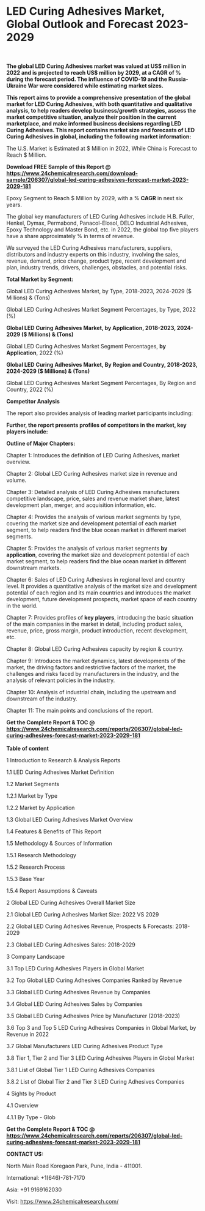 <h1>LED Curing Adhesives Market, Global Outlook and Forecast 2023-2029</h1><br/><p><strong>The global LED Curing Adhesives market was valued at US$ million in 2022 and is projected to reach US$ million by 2029, at a <strong>CAGR</strong> of % during the forecast period. The influence of COVID-19 and the Russia-Ukraine War were considered while estimating market sizes.</strong></p><p><strong>This report aims to provide a comprehensive presentation of the global market for LED Curing Adhesives, with both quantitative and qualitative analysis, to help readers develop business/growth strategies, assess the market competitive situation, analyze their position in the current marketplace, and make informed business decisions regarding LED Curing Adhesives. This report contains market size and forecasts of LED Curing Adhesives in global, including the following market information:</strong></p><p>The U.S. Market is Estimated at $ Million in 2022, While China is Forecast to Reach $ Million.</p><div><b>Download FREE Sample of this Report @ <a href="https://www.24chemicalresearch.com/download-sample/206307/global-led-curing-adhesives-forecast-market-2023-2029-181">https://www.24chemicalresearch.com/download-sample/206307/global-led-curing-adhesives-forecast-market-2023-2029-181</a></b></div><p>Epoxy Segment to Reach $ Million by 2029, with a % <strong>CAGR</strong> in next six years.</p><p>The global key manufacturers of LED Curing Adhesives include H.B. Fuller, Henkel, Dymax, Permabond, Panacol-Elosol, DELO Industrial Adhesives, Epoxy Technology and Master Bond, etc. in 2022, the global top five players have a share approximately % in terms of revenue.</p><p>We surveyed the LED Curing Adhesives manufacturers, suppliers, distributors and industry experts on this industry, involving the sales, revenue, demand, price change, product type, recent development and plan, industry trends, drivers, challenges, obstacles, and potential risks.</p><p><strong>Total Market by Segment:</strong></p><p>Global LED Curing Adhesives Market, by Type, 2018-2023, 2024-2029 ($ Millions) & (Tons)</p><p>Global LED Curing Adhesives Market Segment Percentages, by Type, 2022 (%)</p><p><strong>Global LED Curing Adhesives Market, <strong>by Application</strong>, 2018-2023, 2024-2029 ($ Millions) & (Tons)</strong></p><p>Global LED Curing Adhesives Market Segment Percentages, <strong>by Application</strong>, 2022 (%)</p><p><strong>Global LED Curing Adhesives Market, By Region and Country, 2018-2023, 2024-2029 ($ Millions) & (Tons)</strong></p><p>Global LED Curing Adhesives Market Segment Percentages, By Region and Country, 2022 (%)</p><p><strong>Competitor Analysis</strong></p><p>The report also provides analysis of leading market participants including:</p><p><strong>Further, the report presents profiles of competitors in the market, <strong>key players</strong> include:</strong></p><p><strong>Outline of Major Chapters:</strong></p><p>Chapter 1: Introduces the definition of LED Curing Adhesives, market overview.</p><p>Chapter 2: Global LED Curing Adhesives market size in revenue and volume.</p><p>Chapter 3: Detailed analysis of LED Curing Adhesives manufacturers competitive landscape, price, sales and revenue market share, latest development plan, merger, and acquisition information, etc.</p><p>Chapter 4: Provides the analysis of various market segments by type, covering the market size and development potential of each market segment, to help readers find the blue ocean market in different market segments.</p><p>Chapter 5: Provides the analysis of various market segments <strong>by application</strong>, covering the market size and development potential of each market segment, to help readers find the blue ocean market in different downstream markets.</p><p>Chapter 6: Sales of LED Curing Adhesives in regional level and country level. It provides a quantitative analysis of the market size and development potential of each region and its main countries and introduces the market development, future development prospects, market space of each country in the world.</p><p>Chapter 7: Provides profiles of <strong>key players</strong>, introducing the basic situation of the main companies in the market in detail, including product sales, revenue, price, gross margin, product introduction, recent development, etc.</p><p>Chapter 8: Global LED Curing Adhesives capacity by region & country.</p><p>Chapter 9: Introduces the market dynamics, latest developments of the market, the driving factors and restrictive factors of the market, the challenges and risks faced by manufacturers in the industry, and the analysis of relevant policies in the industry.</p><p>Chapter 10: Analysis of industrial chain, including the upstream and downstream of the industry.</p><p>Chapter 11: The main points and conclusions of the report.</p><div><b>Get the Complete Report & TOC @ <a href="https://www.24chemicalresearch.com/reports/206307/global-led-curing-adhesives-forecast-market-2023-2029-181">https://www.24chemicalresearch.com/reports/206307/global-led-curing-adhesives-forecast-market-2023-2029-181</a></b></div><br><b>Table of content</b><p>1 Introduction to Research & Analysis Reports<br />
 
  1.1 LED Curing Adhesives Market Definition<br />
 
  1.2 Market Segments<br />
 
  1.2.1 Market by Type<br />
 
  1.2.2 Market by Application<br />
 
  1.3 Global LED Curing Adhesives Market Overview<br />
 
  1.4 Features & Benefits of This Report<br />
 
  1.5 Methodology & Sources of Information<br />
 
  1.5.1 Research Methodology<br />
 
  1.5.2 Research Process<br />
 
  1.5.3 Base Year<br />
 
  1.5.4 Report Assumptions & Caveats<br />
 
 2 Global LED Curing Adhesives Overall Market Size<br />
 
  2.1 Global LED Curing Adhesives Market Size: 2022 VS 2029<br />
 
  2.2 Global LED Curing Adhesives Revenue, Prospects & Forecasts: 2018-2029<br />
 
  2.3 Global LED Curing Adhesives Sales: 2018-2029<br />
 
 3 Company Landscape<br />
 
  3.1 Top LED Curing Adhesives Players in Global Market<br />
 
  3.2 Top Global LED Curing Adhesives Companies Ranked by Revenue<br />
 
  3.3 Global LED Curing Adhesives Revenue by Companies<br />
 
  3.4 Global LED Curing Adhesives Sales by Companies<br />
 
  3.5 Global LED Curing Adhesives Price by Manufacturer (2018-2023)<br />
 
  3.6 Top 3 and Top 5 LED Curing Adhesives Companies in Global Market, by Revenue in 2022<br />
 
  3.7 Global Manufacturers LED Curing Adhesives Product Type<br />
 
  3.8 Tier 1, Tier 2 and Tier 3 LED Curing Adhesives Players in Global Market<br />
 
  3.8.1 List of Global Tier 1 LED Curing Adhesives Companies<br />
 
  3.8.2 List of Global Tier 2 and Tier 3 LED Curing Adhesives Companies<br />
 
 4 Sights by Product<br />
 
  4.1 Overview<br />
 
  4.1.1 By Type - Glob<br><div><b>Get the Complete Report & TOC @ <a href="https://www.24chemicalresearch.com/reports/206307/global-led-curing-adhesives-forecast-market-2023-2029-181">https://www.24chemicalresearch.com/reports/206307/global-led-curing-adhesives-forecast-market-2023-2029-181</a></b></div></p>
 
 <b>CONTACT US:</b><br>
 
 North Main Road Koregaon Park, Pune, India - 411001.<br/>
 
 International: +1(646)-781-7170<br/>
 
 Asia: +91 9169162030<br/>
 
 Visit: <a href="https://www.24chemicalresearch.com/">https://www.24chemicalresearch.com/</a>
 
 <br>